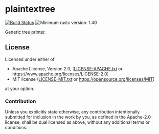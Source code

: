 # plaintextree

[![Build Status](https://travis-ci.com/lo48576/plaintextree.svg?branch=develop)](https://travis-ci.com/lo48576/plaintextree)
![Minimum rustc version: 1.40](https://img.shields.io/badge/rustc-1.40+-lightgray.svg)

Generic tree printer.

## License

Licensed under either of

* Apache License, Version 2.0, ([LICENSE-APACHE.txt](LICENSE-APACHE.txt) or
  <https://www.apache.org/licenses/LICENSE-2.0>)
* MIT license ([LICENSE-MIT.txt](LICENSE-MIT.txt) or
  <https://opensource.org/licenses/MIT>)

at your option.

### Contribution

Unless you explicitly state otherwise, any contribution intentionally submitted
for inclusion in the work by you, as defined in the Apache-2.0 license, shall be
dual licensed as above, without any additional terms or conditions.
